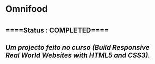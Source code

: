 <h1>Omnifood<h1>
<h2>====Status : COMPLETED====<h2>
<i>Um projecto feito no curso (Build Responsive Real World Websites with HTML5 and CSS3).<i>
